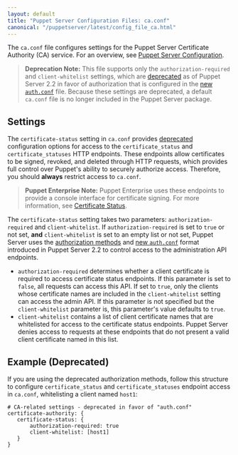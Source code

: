 ```yaml
---
layout: default
title: "Puppet Server Configuration Files: ca.conf"
canonical: "/puppetserver/latest/config_file_ca.html"
---
```


[`trapperkeeper-authorization`]: https://github.com/puppetlabs/trapperkeeper-authorization
[new `auth.conf`]: ./config_file_auth.markdown
[deprecated]: ./deprecated_features.markdown

The `ca.conf` file configures settings for the Puppet Server Certificate Authority (CA) service. For an overview, see [Puppet Server Configuration](./configuration.markdown).

> **Deprecation Note:** This file supports only the `authorization-required` and `client-whitelist` settings, which are [deprecated][] as of Puppet Server 2.2 in favor of authorization that is configured in the [new `auth.conf`][] file. Because these settings are deprecated, a default `ca.conf` file is no longer included in the Puppet Server package.

## Settings

The `certificate-status` setting in `ca.conf` provides [deprecated][] configuration options for access to the `certificate_status` and `certificate_statuses` HTTP endpoints. These endpoints allow certificates to be signed, revoked, and deleted through HTTP requests, which provides full control over Puppet's ability to securely authorize access. Therefore, you should **always** restrict access to `ca.conf`.

> **Puppet Enterprise Note:** Puppet Enterprise uses these endpoints to provide a console interface for certificate signing. For more information, see [Certificate Status](https://puppet.com/docs/puppet/latest/http_api/http_certificate_status.html).

The `certificate-status` setting takes two parameters: `authorization-required` and `client-whitelist`. If `authorization-required` is set to `true` or not set, **and** `client-whitelist` is set to an empty list or not set, Puppet Server uses the [authorization methods][`trapperkeeper-authorization`] and [new `auth.conf`][] format introduced in Puppet Server 2.2 to control access to the administration API endpoints.

* `authorization-required` determines whether a client certificate is required to access certificate status endpoints. If this parameter is set to `false`, all requests can access this API. If set to `true`, only the clients whose certificate names are included in the `client-whitelist` setting can access the admin API. If this parameter is not specified but the `client-whitelist` parameter is, this parameter's value defaults to `true`.
* `client-whitelist` contains a list of client certificate names that are whitelisted for access to the certificate status endpoints. Puppet Server denies access to requests at these endpoints that do not present a valid client certificate named in this list.

## Example (Deprecated)

If you are using the deprecated authorization methods, follow this structure to configure `certificate_status` and `certificate_statuses` endpoint access in `ca.conf`, whitelisting a client named `host1`:

~~~
# CA-related settings - deprecated in favor of "auth.conf"
certificate-authority: {
   certificate-status: {
       authorization-required: true
       client-whitelist: [host1]
   }
}
~~~
